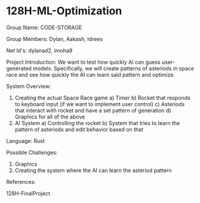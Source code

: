 # 128H-ML-Optimization

Group Name: CODE-STORAGE

Group Members: Dylan, Aakash, Idrees

Net Id's: dylanad2, imoha9

Project Introduction:
  We want to test how quickly AI can guess user-generated models. Specifically, we will create patterns of asteriods in space race and see how quickly the AI can learn said pattern and optimize.


System Overview:
  1) Creating the actual Space Race game
    a) Timer
    b) Rocket that responds to keyboard input (if we want to implement user control)
    c) Asteriods that interact with rocket and have a set pattern of generation
    d) Graphics for all of the above
  2) AI System
    a) Controlling the rocket
    b) System that tries to learn the pattern of asteriods and edit behavior based on that

Language: Rust

Possible Challenges:
  1) Graphics
  2) Creating the system where the AI can learn the asteriod pattern

References:


128H-FinalProject
